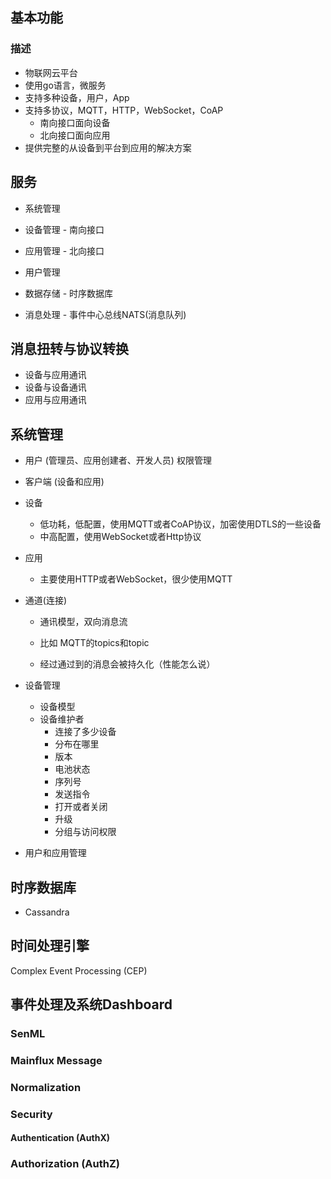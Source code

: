 ## 基本功能

### 描述

- 物联网云平台
- 使用go语言，微服务
- 支持多种设备，用户，App
- 支持多协议，MQTT，HTTP，WebSocket，CoAP
  - 南向接口面向设备
  - 北向接口面向应用
- 提供完整的从设备到平台到应用的解决方案

## 服务

- 系统管理
- 设备管理 - 南向接口
- 应用管理 - 北向接口

- 用户管理
- 数据存储 - 时序数据库
- 消息处理 - 事件中心总线NATS(消息队列)

## 消息扭转与协议转换

- 设备与应用通讯
- 设备与设备通讯
- 应用与应用通讯

## 系统管理

- 用户 (管理员、应用创建者、开发人员) 权限管理

- 客户端 (设备和应用)

- 设备

  - 低功耗，低配置，使用MQTT或者CoAP协议，加密使用DTLS的一些设备
  - 中高配置，使用WebSocket或者Http协议

- 应用

  - 主要使用HTTP或者WebSocket，很少使用MQTT

- 通道(连接)

  - 通讯模型，双向消息流
  - 比如 MQTT的topics和topic

  - 经过通过到的消息会被持久化（性能怎么说）

- 设备管理

  - 设备模型
  - 设备维护者
    - 连接了多少设备
    - 分布在哪里
    - 版本
    - 电池状态
    - 序列号
    - 发送指令
    - 打开或者关闭
    - 升级
    - 分组与访问权限

- 用户和应用管理

## 时序数据库

- Cassandra

## 时间处理引擎

Complex Event Processing (CEP)

## 事件处理及系统Dashboard

### SenML

### Mainflux Message

### Normalization

### Security

#### Authentication (AuthX)

### Authorization (AuthZ)